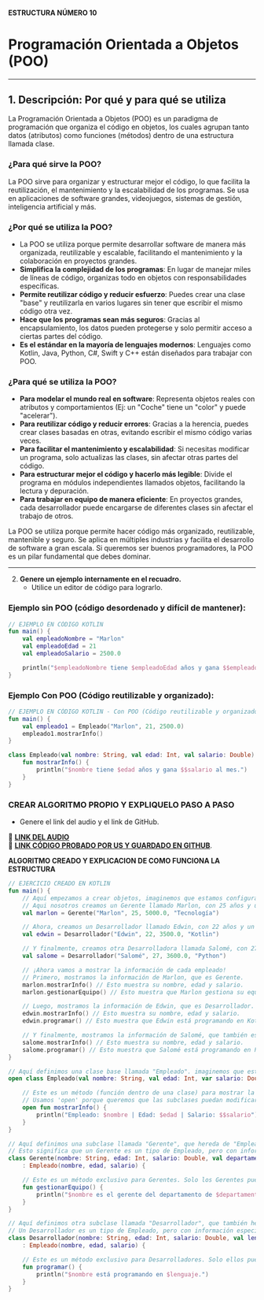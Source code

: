 #### ESTRUCTURA NÚMERO 10  
# Programación Orientada a Objetos (POO)

---

## 1. Descripción: Por qué y para qué se utiliza

La Programación Orientada a Objetos (POO) es un paradigma de programación que organiza el código en objetos, los cuales agrupan tanto datos (atributos) como funciones (métodos) dentro de una estructura llamada clase.

### ¿Para qué sirve la POO?

La POO sirve para organizar y estructurar mejor el código, lo que facilita la reutilización, el mantenimiento y la escalabilidad de los programas. Se usa en aplicaciones de software grandes, videojuegos, sistemas de gestión, inteligencia artificial y más.

### ¿Por qué se utiliza la POO?

* La POO se utiliza porque permite desarrollar software de manera más organizada, reutilizable y escalable, facilitando el mantenimiento y la colaboración en proyectos grandes.
* **Simplifica la complejidad de los programas**: En lugar de manejar miles de líneas de código, organizas todo en objetos con responsabilidades específicas.
* **Permite reutilizar código y reducir esfuerzo**: Puedes crear una clase "base" y reutilizarla en varios lugares sin tener que escribir el mismo código otra vez.
* **Hace que los programas sean más seguros**: Gracias al encapsulamiento, los datos pueden protegerse y solo permitir acceso a ciertas partes del código.
* **Es el estándar en la mayoría de lenguajes modernos**: Lenguajes como Kotlin, Java, Python, C#, Swift y C++ están diseñados para trabajar con POO.

### ¿Para qué se utiliza la POO?

* **Para modelar el mundo real en software**: Representa objetos reales con atributos y comportamientos (Ej: un "Coche" tiene un "color" y puede "acelerar").
* **Para reutilizar código y reducir errores**: Gracias a la herencia, puedes crear clases basadas en otras, evitando escribir el mismo código varias veces.
* **Para facilitar el mantenimiento y escalabilidad**: Si necesitas modificar un programa, solo actualizas las clases, sin afectar otras partes del código.
* **Para estructurar mejor el código y hacerlo más legible**: Divide el programa en módulos independientes llamados objetos, facilitando la lectura y depuración.
* **Para trabajar en equipo de manera eficiente**: En proyectos grandes, cada desarrollador puede encargarse de diferentes clases sin afectar el trabajo de otros.

La POO se utiliza porque permite hacer código más organizado, reutilizable, mantenible y seguro. Se aplica en múltiples industrias y facilita el desarrollo de software a gran escala. Si queremos ser buenos programadores, la POO es un pilar fundamental que debes dominar.

---
   
2. **Genere un ejemplo internamente en el recuadro.**
   - Utilice un editor de código para lograrlo.

### Ejemplo sin POO (código desordenado y difícil de mantener):
     
```kotlin
// EJEMPLO EN CÓDIGO KOTLIN
fun main() {
    val empleadoNombre = "Marlon"
    val empleadoEdad = 21
    val empleadoSalario = 2500.0

    println("$empleadoNombre tiene $empleadoEdad años y gana $$empleadoSalario al mes.")
}
```
### Ejemplo Con POO (Código reutilizable y organizado):

```kotlin
// EJEMPLO EN CÓDIGO KOTLIN - Con POO (Código reutilizable y organizado)
fun main() {
    val empleado1 = Empleado("Marlon", 21, 2500.0)
    empleado1.mostrarInfo()
}

class Empleado(val nombre: String, val edad: Int, val salario: Double) {
    fun mostrarInfo() {
        println("$nombre tiene $edad años y gana $$salario al mes.")
    }
}
```

### CREAR ALGORITMO PROPIO Y EXPLIQUELO PASO A PASO 
- Genere el link del audio y el link de GitHub.  

🔗 **[LINK DEL AUDIO]()**  
🔗 **[LINK CÓDIGO PROBADO POR US Y GUARDADO EN GITHUB](https://github.com/marlonpalacios777/Kotlin-Fichas/blob/2d566f077edac58599b08bf15da2f22b1b10b6d7/tarjeta-10/Programaci%C3%B3n%20Orientada%20a%20Objetos%20(POO).PNG)**.

**ALGORITMO CREADO Y EXPLICACION DE COMO FUNCIONA LA ESTRUCTURA**
```kotlin
// EJERCICIO CREADO EN KOTLIN
fun main() {
    // Aquí empezamos a crear objetos, imaginemos que estamos configurando los datos de los empleados.
    // Aqui nosotros creamos un Gerente llamado Marlon, con 25 años y un salario de 5000.0, que trabaja en el departamento de Tecnología.
    val marlon = Gerente("Marlon", 25, 5000.0, "Tecnología")

    // Ahora, creamos un Desarrollador llamado Edwin, con 22 años y un salario de 3500.0, que programa en Kotlin.
    val edwin = Desarrollador("Edwin", 22, 3500.0, "Kotlin")

    // Y finalmente, creamos otra Desarrolladora llamada Salomé, con 27 años y un salario de 3600.0, que programa en Python.
    val salome = Desarrollador("Salomé", 27, 3600.0, "Python")

    // ¡Ahora vamos a mostrar la información de cada empleado!
    // Primero, mostramos la información de Marlon, que es Gerente.
    marlon.mostrarInfo() // Esto muestra su nombre, edad y salario.
    marlon.gestionarEquipo() // Esto muestra que Marlon gestiona su equipo.

    // Luego, mostramos la información de Edwin, que es Desarrollador.
    edwin.mostrarInfo() // Esto muestra su nombre, edad y salario.
    edwin.programar() // Esto muestra que Edwin está programando en Kotlin.

    // Y finalmente, mostramos la información de Salomé, que también es Desarrolladora.
    salome.mostrarInfo() // Esto muestra su nombre, edad y salario.
    salome.programar() // Esto muestra que Salomé está programando en Python.
}

// Aquí definimos una clase base llamada "Empleado". imaginemos que esta clase tiene la información básica de cualquier empleado.
open class Empleado(val nombre: String, val edad: Int, var salario: Double) {

    // Este es un método (función dentro de una clase) para mostrar la información básica del empleado.
    // Usamos 'open' porque queremos que las subclases puedan modificar este método.
    open fun mostrarInfo() {
        println("Empleado: $nombre | Edad: $edad | Salario: $$salario")
    }
}

// Aquí definimos una subclase llamada "Gerente", que hereda de "Empleado".
// Esto significa que un Gerente es un tipo de Empleado, pero con información adicional.
class Gerente(nombre: String, edad: Int, salario: Double, val departamento: String)
    : Empleado(nombre, edad, salario) {

    // Este es un método exclusivo para Gerentes. Solo los Gerentes pueden gestionar un equipo.
    fun gestionarEquipo() {
        println("$nombre es el gerente del departamento de $departamento y gestiona su equipo.")
    }
}

// Aquí definimos otra subclase llamada "Desarrollador", que también hereda de "Empleado".
// Un Desarrollador es un tipo de Empleado, pero con información específica de su trabajo.
class Desarrollador(nombre: String, edad: Int, salario: Double, val lenguaje: String)
    : Empleado(nombre, edad, salario) {

    // Este es un método exclusivo para Desarrolladores. Solo ellos pueden programar.
    fun programar() {
        println("$nombre está programando en $lenguaje.")
    }
}
```
